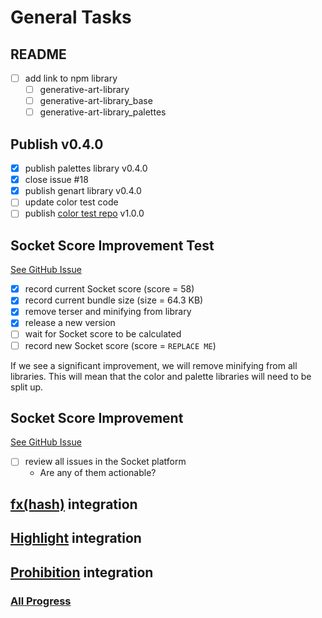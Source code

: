 # General Tasks

## README

- [ ] add link to npm library
  - [ ] generative-art-library
  - [ ] generative-art-library_base
  - [ ] generative-art-library_palettes

## Publish v0.4.0

- [x] publish palettes library v0.4.0
- [x] close issue #18
- [x] publish genart library v0.4.0
- [ ] update color test code
- [ ] publish [color test repo](https://github.com/azurepolarbear/gen-art-test_color) v1.0.0

## Socket Score Improvement Test

<a href="https://github.com/brittni-and-the-polar-bear/generative-art-library_base/issues/42" target="_blank" rel="noopener noreferrer">See GitHub Issue</a>

- [x] record current Socket score (score = 58)
- [x] record current bundle size (size = 64.3 KB)
- [x] remove terser and minifying from library
- [x] release a new version
- [ ] wait for Socket score to be calculated
- [ ] record new Socket score (score = `REPLACE ME`)

If we see a significant improvement, we will remove minifying from all libraries. This will mean that the color and
palette libraries will need to be split up.

## Socket Score Improvement

<a href="https://github.com/brittni-and-the-polar-bear/generative-art-library_base/issues/43" target="_blank" rel="noopener noreferrer">See GitHub Issue</a>

- [ ] review all issues in the Socket platform
  - Are any of them actionable?

## [fx(hash)](https://www.fxhash.xyz/) integration

## [Highlight](https://highlight.xyz/) integration

## [Prohibition](https://prohibition.art/) integration

### [All Progress](./progress.md)
